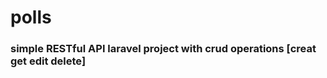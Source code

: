 # polls 
<h3> simple RESTful API laravel project with crud operations [creat get edit delete] <h3/>
